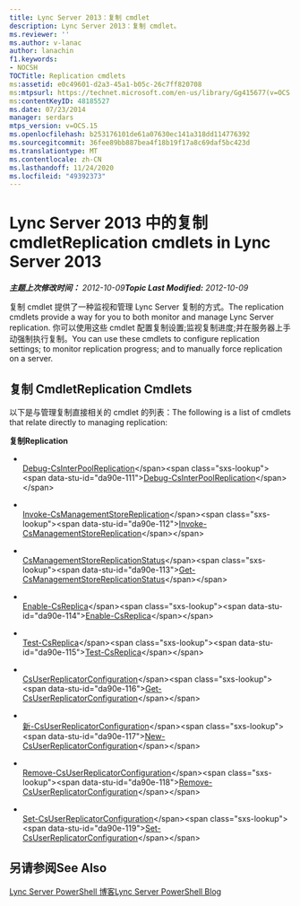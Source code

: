 ```yaml
---
title: Lync Server 2013：复制 cmdlet
description: Lync Server 2013：复制 cmdlet。
ms.reviewer: ''
ms.author: v-lanac
author: lanachin
f1.keywords:
- NOCSH
TOCTitle: Replication cmdlets
ms:assetid: e0c49601-d2a3-45a1-b05c-26c7ff820708
ms:mtpsurl: https://technet.microsoft.com/en-us/library/Gg415677(v=OCS.15)
ms:contentKeyID: 48185527
ms.date: 07/23/2014
manager: serdars
mtps_version: v=OCS.15
ms.openlocfilehash: b253176101de61a07630ec141a318dd114776392
ms.sourcegitcommit: 36fee89bb887bea4f18b19f17a8c69daf5bc423d
ms.translationtype: MT
ms.contentlocale: zh-CN
ms.lasthandoff: 11/24/2020
ms.locfileid: "49392373"
---
```

# <a name="replication-cmdlets-in-lync-server-2013"></a><span data-ttu-id="da90e-103">Lync Server 2013 中的复制 cmdlet</span><span class="sxs-lookup"><span data-stu-id="da90e-103">Replication cmdlets in Lync Server 2013</span></span>

<div data-xmlns="http://www.w3.org/1999/xhtml">

<div class="topic" data-xmlns="http://www.w3.org/1999/xhtml" data-msxsl="urn:schemas-microsoft-com:xslt" data-cs="https://msdn.microsoft.com/">

<div data-asp="https://msdn2.microsoft.com/asp">



</div>

<div id="mainSection">

<div id="mainBody"><span data-ttu-id="da90e-104">

<span> </span></span><span class="sxs-lookup"><span data-stu-id="da90e-104">

<span> </span></span></span>

<span data-ttu-id="da90e-105">_**主题上次修改时间：** 2012-10-09_</span><span class="sxs-lookup"><span data-stu-id="da90e-105">_**Topic Last Modified:** 2012-10-09_</span></span>

<span data-ttu-id="da90e-106">复制 cmdlet 提供了一种监视和管理 Lync Server 复制的方式。</span><span class="sxs-lookup"><span data-stu-id="da90e-106">The replication cmdlets provide a way for you to both monitor and manage Lync Server replication.</span></span> <span data-ttu-id="da90e-107">你可以使用这些 cmdlet 配置复制设置;监视复制进度;并在服务器上手动强制执行复制。</span><span class="sxs-lookup"><span data-stu-id="da90e-107">You can use these cmdlets to configure replication settings; to monitor replication progress; and to manually force replication on a server.</span></span>

<div>

## <a name="replication-cmdlets"></a><span data-ttu-id="da90e-108">复制 Cmdlet</span><span class="sxs-lookup"><span data-stu-id="da90e-108">Replication Cmdlets</span></span>

<span data-ttu-id="da90e-109">以下是与管理复制直接相关的 cmdlet 的列表：</span><span class="sxs-lookup"><span data-stu-id="da90e-109">The following is a list of cmdlets that relate directly to managing replication:</span></span>

<span data-ttu-id="da90e-110">**复制**</span><span class="sxs-lookup"><span data-stu-id="da90e-110">**Replication**</span></span>

  - <span></span>  
    <span data-ttu-id="da90e-111">[Debug-CsInterPoolReplication](https://technet.microsoft.com/library/JJ619185(v=OCS.15))</span><span class="sxs-lookup"><span data-stu-id="da90e-111">[Debug-CsInterPoolReplication](https://technet.microsoft.com/library/JJ619185(v=OCS.15))</span></span>

<!-- end list -->

  - <span></span>  
    <span data-ttu-id="da90e-112">[Invoke-CsManagementStoreReplication](https://technet.microsoft.com/library/Gg413060(v=OCS.15))</span><span class="sxs-lookup"><span data-stu-id="da90e-112">[Invoke-CsManagementStoreReplication](https://technet.microsoft.com/library/Gg413060(v=OCS.15))</span></span>

<!-- end list -->

  - <span></span>  
    <span data-ttu-id="da90e-113">[CsManagementStoreReplicationStatus](https://technet.microsoft.com/library/Gg399052(v=OCS.15))</span><span class="sxs-lookup"><span data-stu-id="da90e-113">[Get-CsManagementStoreReplicationStatus](https://technet.microsoft.com/library/Gg399052(v=OCS.15))</span></span>

<!-- end list -->

  - <span></span>  
    <span data-ttu-id="da90e-114">[Enable-CsReplica](https://technet.microsoft.com/library/Gg425965(v=OCS.15))</span><span class="sxs-lookup"><span data-stu-id="da90e-114">[Enable-CsReplica](https://technet.microsoft.com/library/Gg425965(v=OCS.15))</span></span>

  - <span></span>  
    <span data-ttu-id="da90e-115">[Test-CsReplica](https://technet.microsoft.com/library/JJ205289(v=OCS.15))</span><span class="sxs-lookup"><span data-stu-id="da90e-115">[Test-CsReplica](https://technet.microsoft.com/library/JJ205289(v=OCS.15))</span></span>

<!-- end list -->

  - <span></span>  
    <span data-ttu-id="da90e-116">[CsUserReplicatorConfiguration](https://technet.microsoft.com/library/Gg398548(v=OCS.15))</span><span class="sxs-lookup"><span data-stu-id="da90e-116">[Get-CsUserReplicatorConfiguration](https://technet.microsoft.com/library/Gg398548(v=OCS.15))</span></span>

  - <span></span>  
    <span data-ttu-id="da90e-117">[新-CsUserReplicatorConfiguration](https://technet.microsoft.com/library/Gg399059(v=OCS.15))</span><span class="sxs-lookup"><span data-stu-id="da90e-117">[New-CsUserReplicatorConfiguration](https://technet.microsoft.com/library/Gg399059(v=OCS.15))</span></span>

  - <span></span>  
    <span data-ttu-id="da90e-118">[Remove-CsUserReplicatorConfiguration](https://technet.microsoft.com/library/Gg425738(v=OCS.15))</span><span class="sxs-lookup"><span data-stu-id="da90e-118">[Remove-CsUserReplicatorConfiguration](https://technet.microsoft.com/library/Gg425738(v=OCS.15))</span></span>

  - <span></span>  
    <span data-ttu-id="da90e-119">[Set-CsUserReplicatorConfiguration](https://technet.microsoft.com/library/Gg398540(v=OCS.15))</span><span class="sxs-lookup"><span data-stu-id="da90e-119">[Set-CsUserReplicatorConfiguration](https://technet.microsoft.com/library/Gg398540(v=OCS.15))</span></span>

</div>

<div>

## <a name="see-also"></a><span data-ttu-id="da90e-120">另请参阅</span><span class="sxs-lookup"><span data-stu-id="da90e-120">See Also</span></span>


[<span data-ttu-id="da90e-121">Lync Server PowerShell 博客</span><span class="sxs-lookup"><span data-stu-id="da90e-121">Lync Server PowerShell Blog</span></span>](https://go.microsoft.com/fwlink/p/?linkid=203150)  
  

<span data-ttu-id="da90e-122"></div>

</div>

<span> </span>

</div>

</div>

</span><span class="sxs-lookup"><span data-stu-id="da90e-122"></div>

</div>

<span> </span>

</div>

</div>

</span></span></div>

